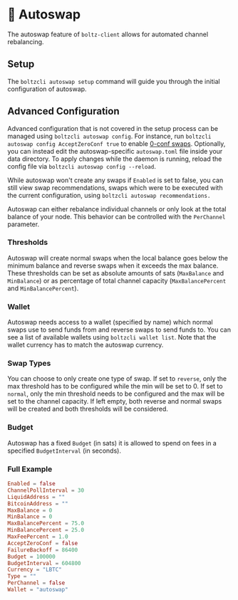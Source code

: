 # 🔁 Autoswap

The autoswap feature of `boltz-client` allows for automated channel rebalancing.

## Setup

The `boltzcli autoswap setup` command will guide you through the initial configuration of autoswap.

## Advanced Configuration

Advanced configuration that is not covered in the setup process can be managed using `boltzcli autoswap config`. For instance, run `boltzcli autoswap config AcceptZeroConf true` to enable [0-conf swaps](https://docs.boltz.exchange/v/api/0-conf). Optionally, you can instead edit the autoswap-specific `autoswap.toml` file inside your data directory. To apply changes while the daemon is running, reload the config file via `boltzcli autoswap config --reload`.

While autoswap won't create any swaps if `Enabled` is set to false, you can still view swap recommendations, swaps which were to be executed with the current configuration, using `boltzcli autoswap recommendations.`

Autoswap can either rebalance individual channels or only look at the total balance of your node. This behavior can be controlled with the `PerChannel` parameter.

### Thresholds

Autoswap will create normal swaps when the local balance goes below the minimum balance and reverse swaps when it exceeds the max balance. These thresholds can be set as absolute amounts of sats (`MaxBalance` and `MinBalance`) or as percentage of total channel capacity (`MaxBalancePercent` and `MinBalancePercent`).

### Wallet

Autoswap needs access to a wallet (specified by name) which normal swaps use to send funds from and reverse swaps to send funds to. You can see a list of available wallets using `boltzcli wallet list`. Note that the wallet currency has to match the autoswap currency.

### Swap Types

You can choose to only create one type of swap. If set to `reverse`, only the max threshold has to be configured while the min will be set to 0. If set to `normal`, only the min threshold needs to be configured and the max will be set to the channel capacity. If left empty, both reverse and normal swaps will be created and both thresholds will be considered.

### Budget

Autoswap has a fixed `Budget` (in sats) it is allowed to spend on fees in a specified `BudgetInterval` (in seconds).

### Full Example

```toml
Enabled = false
ChannelPollInterval = 30
LiquidAddress = ""
BitcoinAddress = ""
MaxBalance = 0
MinBalance = 0
MaxBalancePercent = 75.0
MinBalancePercent = 25.0
MaxFeePercent = 1.0
AcceptZeroConf = false
FailureBackoff = 86400
Budget = 100000
BudgetInterval = 604800
Currency = "LBTC"
Type = ""
PerChannel = false
Wallet = "autoswap"
```
